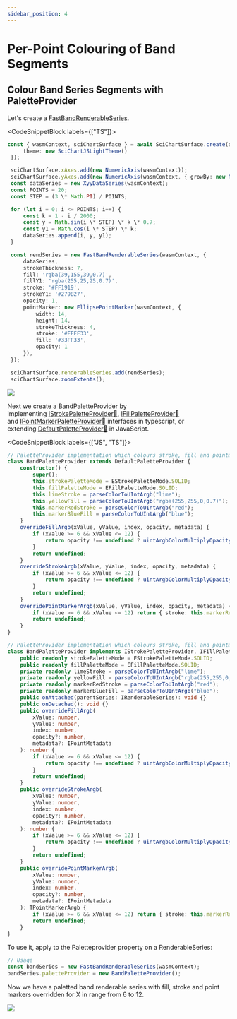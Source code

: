 ```yaml
---
sidebar_position: 4
---
```


# Per-Point Colouring of Band Segments

## Colour Band Series Segments with PaletteProvider

Let's create a [FastBandRenderableSeries](/2d-charts/chart-types/fast-band-renderable-series).

<CodeSnippetBlock labels={["TS"]}>

```ts
const { wasmContext, sciChartSurface } = await SciChartSurface.create(divElementId, {
     theme: new SciChartJSLightTheme()
 });

 sciChartSurface.xAxes.add(new NumericAxis(wasmContext));
 sciChartSurface.yAxes.add(new NumericAxis(wasmContext, { growBy: new NumberRange(0.4, 0.4) }));
 const dataSeries = new XyyDataSeries(wasmContext);
 const POINTS = 20;
 const STEP = (3 \* Math.PI) / POINTS;

 for (let i = 0; i <= POINTS; i++) {
     const k = 1 - i / 2000;
     const y = Math.sin(i \* STEP) \* k \* 0.7;
     const y1 = Math.cos(i \* STEP) \* k;
     dataSeries.append(i, y, y1);
 }

 const rendSeries = new FastBandRenderableSeries(wasmContext, {
     dataSeries,
     strokeThickness: 7,
     fill: 'rgba(39,155,39,0.7)',
     fillY1: 'rgba(255,25,25,0.7)',
     stroke: '#FF1919',
     strokeY1: '#279B27',
     opacity: 1,
     pointMarker: new EllipsePointMarker(wasmContext, {
         width: 14,
         height: 14,
         strokeThickness: 4,
         stroke: '#FFFF33',
         fill: '#33FF33',
         opacity: 1
     }),
 });

 sciChartSurface.renderableSeries.add(rendSeries);
 sciChartSurface.zoomExtents();
```

</CodeSnippetBlock>

![](/images/PaletteProvider_Band1.png)

Next we create a BandPaletteProvider by implementing [IStrokePaletteProvider:blue_book:](https://www.scichart.com/documentation/js/current/typedoc/interfaces/istrokepaletteprovider.html), [IFillPaletteProvider:blue_book:](https://www.scichart.com/documentation/js/current/typedoc/interfaces/ifillpaletteprovider.html) and [IPointMarkerPaletteProvider:blue_book:](https://www.scichart.com/documentation/js/current/typedoc/interfaces/ipointmarkerpaletteprovider.html) interfaces in typescript, or extending [DefaultPaletteProvider:blue_book:](https://www.scichart.com/documentation/js/current/typedoc/classes/defaultpaletteprovider.html) in JavaScript.

<CodeSnippetBlock labels={["JS", "TS"]}>

```ts
// PaletteProvider implementation which colours stroke, fill and pointmarker
class BandPaletteProvider extends DefaultPaletteProvider {
    constructor() {
        super();
        this.strokePaletteMode = EStrokePaletteMode.SOLID;
        this.fillPaletteMode = EFillPaletteMode.SOLID;
        this.limeStroke = parseColorToUIntArgb("lime");
        this.yellowFill = parseColorToUIntArgb("rgba(255,255,0,0.7)");
        this.markerRedStroke = parseColorToUIntArgb("red");
        this.markerBlueFill = parseColorToUIntArgb("blue");
    }
    overrideFillArgb(xValue, yValue, index, opacity, metadata) {
        if (xValue >= 6 && xValue <= 12) {
            return opacity !== undefined ? uintArgbColorMultiplyOpacity(this.yellowFill, opacity) : this.yellowFill;
        }
        return undefined;
    }
    overrideStrokeArgb(xValue, yValue, index, opacity, metadata) {
        if (xValue >= 6 && xValue <= 12) {
            return opacity !== undefined ? uintArgbColorMultiplyOpacity(this.limeStroke, opacity) : this.limeStroke;
        }
        return undefined;
    }
    overridePointMarkerArgb(xValue, yValue, index, opacity, metadata) {
        if (xValue >= 6 && xValue <= 12) return { stroke: this.markerRedStroke, fill: this.markerBlueFill };
        return undefined;
    }
}
```

```ts
// PaletteProvider implementation which colours stroke, fill and pointmarker
class BandPaletteProvider implements IStrokePaletteProvider, IFillPaletteProvider, IPointMarkerPaletteProvider {
    public readonly strokePaletteMode = EStrokePaletteMode.SOLID;
    public readonly fillPaletteMode = EFillPaletteMode.SOLID;
    private readonly limeStroke = parseColorToUIntArgb("lime");
    private readonly yellowFill = parseColorToUIntArgb("rgba(255,255,0,0.7)");
    private readonly markerRedStroke = parseColorToUIntArgb("red");
    private readonly markerBlueFill = parseColorToUIntArgb("blue");
    public onAttached(parentSeries: IRenderableSeries): void {}
    public onDetached(): void {}
    public overrideFillArgb(
        xValue: number,
        yValue: number,
        index: number,
        opacity?: number,
        metadata?: IPointMetadata
    ): number {
        if (xValue >= 6 && xValue <= 12) {
            return opacity !== undefined ? uintArgbColorMultiplyOpacity(this.yellowFill, opacity) : this.yellowFill;
        }
        return undefined;
    }
    public overrideStrokeArgb(
        xValue: number,
        yValue: number,
        index: number,
        opacity?: number,
        metadata?: IPointMetadata
    ): number {
        if (xValue >= 6 && xValue <= 12) {
            return opacity !== undefined ? uintArgbColorMultiplyOpacity(this.limeStroke, opacity) : this.limeStroke;
        }
        return undefined;
    }
    public overridePointMarkerArgb(
        xValue: number,
        yValue: number,
        index: number,
        opacity?: number,
        metadata?: IPointMetadata
    ): TPointMarkerArgb {
        if (xValue >= 6 && xValue <= 12) return { stroke: this.markerRedStroke, fill: this.markerBlueFill };
        return undefined;
    }
}
```

</CodeSnippetBlock>

To use it, apply to the Paletteprovider property on a RenderableSeries:

```ts
// Usage
const bandSeries = new FastBandRenderableSeries(wasmContext);
bandSeries.paletteProvider = new BandPaletteProvider();
```

Now we have a paletted band renderable series with fill, stroke and point markers overridden for X in range from 6 to 12.

![](/images/PaletteProvider_Band2.png)

